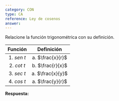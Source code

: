 ```yaml
---
category: CON
type: CA
reference: Ley de cosenos
answer: 
---
```


Relacione la función trigonométrica con su definición.

|Función |Definición|
|:------:|:------:|
|1. $sen{\ t}$|a. $\frac{x}{r}$|
|2. $cot{\ t}$|b. $\frac{r}{x}$|
|3. $sec{\ t}$|a. $\frac{x}{y}$|
|4. $cos{\ t}$|a. $\frac{y}{r}$|

**Respuesta:** 



